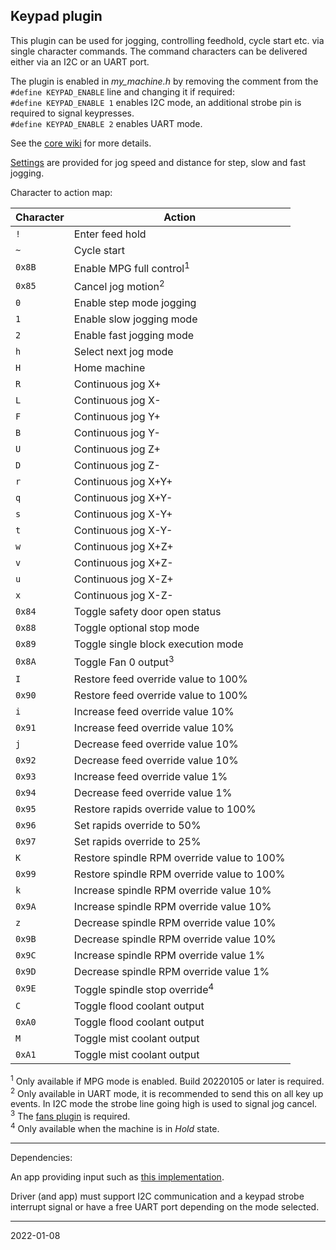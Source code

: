 ## Keypad plugin

This plugin can be used for jogging, controlling feedhold, cycle start etc. via single character commands.
The command characters can be delivered either via an I2C or an UART port.

The plugin is enabled in _my_machine.h_ by removing the comment from the `#define KEYPAD_ENABLE` line and changing it if required:  
`#define KEYPAD_ENABLE 1` enables I2C mode, an additional strobe pin is required to signal keypresses.  
`#define KEYPAD_ENABLE 2` enables UART mode.

See the [core wiki](https://github.com/grblHAL/core/wiki/MPG-and-DRO-interfaces#keypad-plugin) for more details.

[Settings](https://github.com/terjeio/grblHAL/wiki/Additional-or-extended-settings#jogging) are provided for jog speed and distance for step, slow and fast jogging.

Character to action map:

|Character | Action                                     |
|----------|--------------------------------------------|
| `!`      | Enter feed hold                            |
| `~`      | Cycle start                                |
| `0x8B`   | Enable MPG full control<sup>1</sup>        |
| `0x85`   | Cancel jog motion<sup>2</sup>              |
| `0`      | Enable step mode jogging                   |
| `1`      | Enable slow jogging mode                   |
| `2`      | Enable fast jogging mode                   |
| `h`      | Select next jog mode                       |
| `H`      | Home machine                               |
| `R`      | Continuous jog X+                          |
| `L`      | Continuous jog X-                          |
| `F`      | Continuous jog Y+                          |
| `B`      | Continuous jog Y-                          |
| `U`      | Continuous jog Z+                          |
| `D`      | Continuous jog Z-                          |
| `r`      | Continuous jog X+Y+                        |
| `q`      | Continuous jog X+Y-                        |
| `s`      | Continuous jog X-Y+                        |
| `t`      | Continuous jog X-Y-                        |
| `w`      | Continuous jog X+Z+                        |
| `v`      | Continuous jog X+Z-                        |
| `u`      | Continuous jog X-Z+                        |
| `x`      | Continuous jog X-Z-                        |
| `0x84`   | Toggle safety door open status             |
| `0x88`   | Toggle optional stop mode                  |
| `0x89`   | Toggle single block execution mode         |
| `0x8A`   | Toggle Fan 0 output<sup>3</sup>            |
| `I`      | Restore feed override value to 100%        |
| `0x90`   | Restore feed override value to 100%        |
| `i`      | Increase feed override value 10%           |
| `0x91`   | Increase feed override value 10%           |
| `j`      | Decrease feed override value 10%           |
| `0x92`   | Decrease feed override value 10%           |
| `0x93`   | Increase feed override value 1%            |
| `0x94`   | Decrease feed override value 1%            |
| `0x95`   | Restore rapids override value to 100%      |
| `0x96`   | Set rapids override to 50%                 |
| `0x97`   | Set rapids override to 25%                 |
| `K`      | Restore spindle RPM override value to 100% |
| `0x99`   | Restore spindle RPM override value to 100% |
| `k`      | Increase spindle RPM override value 10%    |
| `0x9A`   | Increase spindle RPM override value 10%    |
| `z`      | Decrease spindle RPM override value 10%    |
| `0x9B`   | Decrease spindle RPM override value 10%    |
| `0x9C`   | Increase spindle RPM override value 1%     |
| `0x9D`   | Decrease spindle RPM override value 1%     |
| `0x9E`   | Toggle spindle stop override<sup>4</sup>   |
| `C`      | Toggle flood coolant output                |
| `0xA0`   | Toggle flood coolant output                |
| `M`      | Toggle mist coolant output                 |
| `0xA1`   | Toggle mist coolant output                 |

<sup>1</sup> Only available if MPG mode is enabled. Build 20220105 or later is required.  
<sup>2</sup> Only available in UART mode, it is recommended to send this on all key up events. In I2C mode the strobe line going high is used to signal jog cancel.  
<sup>3</sup> The [fans plugin](https://github.com/grblHAL/Plugin_fans) is required.  
<sup>4</sup> Only available when the machine is in _Hold_ state.  

---

Dependencies:

An app providing input such as [this implementation](https://github.com/terjeio/I2C-interface-for-4x4-keyboard).

Driver (and app) must support I2C communication and a keypad strobe interrupt signal or have a free UART port depending on the mode selected.

---
2022-01-08
